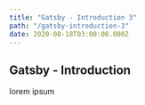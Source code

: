 ```yaml
---
title: "Gatsby - Introduction 3"
path: "/gatsby-introduction-3"
date: 2020-08-18T03:00:00.000Z
---
```


## Gatsby - Introduction

lorem ipsum
